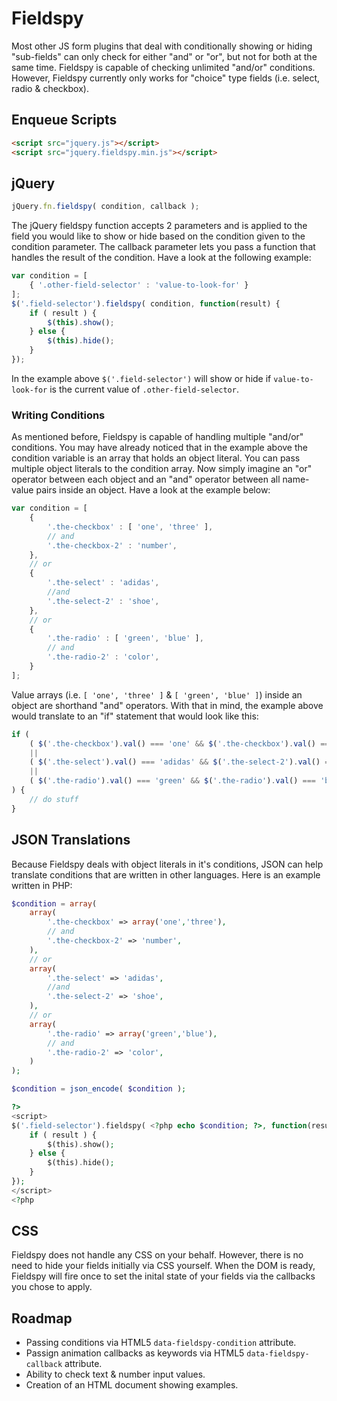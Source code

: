 # Fieldspy

Most other JS form plugins that deal with conditionally showing or hiding "sub-fields" can only check
for either "and" or "or", but not for both at the same time. Fieldspy is capable of checking unlimited
"and/or" conditions. However, Fieldspy currently only works for "choice" type fields (i.e. select,
radio & checkbox).

## Enqueue Scripts

```HTML
<script src="jquery.js"></script>
<script src="jquery.fieldspy.min.js"></script>
```

## jQuery

```JavaScript
jQuery.fn.fieldspy( condition, callback );
```

The jQuery fieldspy function accepts 2 parameters and is applied to the field you would like to show
or hide based on the condition given to the condition parameter. The callback parameter lets you pass
a function that handles the result of the condition. Have a look at the following example:

```JavaScript
var condition = [
    { '.other-field-selector' : 'value-to-look-for' }
];
$('.field-selector').fieldspy( condition, function(result) {
    if ( result ) {
        $(this).show();
    } else {
        $(this).hide();
    }
});
```

In the example above `$('.field-selector')` will show or hide if `value-to-look-for` is the current
value of `.other-field-selector`.

### Writing Conditions

As mentioned before, Fieldspy is capable of handling multiple "and/or" conditions. You may have already
noticed that in the example above the condition variable is an array that holds an object literal. You
can pass multiple object literals to the condition array. Now simply imagine an "or" operator
between each object and an "and" operator between all name-value pairs inside an object. Have a look
at the example below:

```JavaScript
var condition = [
    {
        '.the-checkbox' : [ 'one', 'three' ],
        // and
        '.the-checkbox-2' : 'number',
    },
    // or
    {
        '.the-select' : 'adidas',
        //and
        '.the-select-2' : 'shoe',
    },
    // or
    {
        '.the-radio' : [ 'green', 'blue' ],
        // and
        '.the-radio-2' : 'color',
    }
];
```

Value arrays (i.e. `[ 'one', 'three' ]` & `[ 'green', 'blue' ]`) inside an object are shorthand "and"
operators. With that in mind, the example above would translate to an "if" statement that would look
like this:

```JavaScript
if (
    ( $('.the-checkbox').val() === 'one' && $('.the-checkbox').val() === 'three' && $('.the-checkbox-2').val() === 'number' )
    ||
    ( $('.the-select').val() === 'adidas' && $('.the-select-2').val() === 'shoe' )
    ||
    ( $('.the-radio').val() === 'green' && $('.the-radio').val() === 'blue' && $('.the-radio-2').val() === 'color' )
) {
    // do stuff
}
```

## JSON Translations

Because Fieldspy deals with object literals in it's conditions, JSON can help translate conditions
that are written in other languages. Here is an example written in PHP:

```PHP
$condition = array(
    array(
        '.the-checkbox' => array('one','three'),
        // and
        '.the-checkbox-2' => 'number',
    ),
    // or
    array(
        '.the-select' => 'adidas',
        //and
        '.the-select-2' => 'shoe',
    ),
    // or
    array(
        '.the-radio' => array('green','blue'),
        // and
        '.the-radio-2' => 'color',
    )
);

$condition = json_encode( $condition );

?>
<script>
$('.field-selector').fieldspy( <?php echo $condition; ?>, function(result) {
    if ( result ) {
        $(this).show();
    } else {
        $(this).hide();
    }
});
</script>
<?php
```

## CSS

Fieldspy does not handle any CSS on your behalf. However, there is no need to hide your fields
initially via CSS yourself. When the DOM is ready, Fieldspy will fire once to set the inital state of
your fields via the callbacks you chose to apply.

## Roadmap

- Passing conditions via HTML5 `data-fieldspy-condition` attribute.
- Passign animation callbacks as keywords via HTML5 `data-fieldspy-callback` attribute.
- Ability to check text & number input values.
- Creation of an HTML document showing examples.
